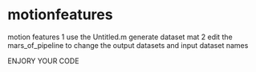 # motionfeatures
motion features
1 use the Untitled.m generate dataset mat
2 edit the mars_of_pipeline to change the output datasets and input dataset names

ENJORY YOUR CODE
